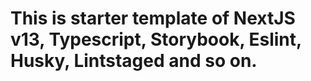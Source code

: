 # This is starter template of NextJS v13, Typescript, Storybook, Eslint, Husky, Lintstaged and so on.
